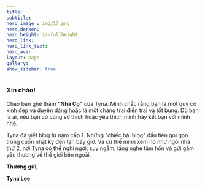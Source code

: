 ```yaml
---
title:
subtitle: 
hero_image : img/17.png
hero_darken: 
hero_height: is-fullheight
hero_link:
hero_link_text: 
hero_ava: 
layout: page
gallery: 
show_sidebar: true
---
```


<div class="block">
<div class="box">
    <div class="block">
    <div class="container has-text-centered">
        <h3>Xin chào!</h3>
    </div>
    </div>
    <div class="block">
    <div class="content has-text-black-bis">
    <p>
    Chào bạn ghé thăm <b>"Nhà Cọ"</b> của Tyna. Mình chắc rằng bạn là một quý cô xinh đẹp và duyên dáng hoặc là một chàng trai điển trai và tốt bụng. Dù bạn là ai, nếu bạn có cùng sở thích hoặc yêu thích mình hãy kết bạn với mình nhé. 
    </p>
    <p>
    Tyna đã viết blog từ năm cấp 1. Những "chiếc bài blog" đầu tiên gói gọn trong cuốn nhật ký đến tận bây giờ. Và cứ thế mình xem nó như ngôi nhà thứ 2, nơi Tyna có thể nghỉ ngơi, suy ngẫm, lắng nghe tâm hồn và gửi gắm yêu thương về thế giới bên ngoài. 
    </p>
    <p>
    <b>Thương gửi,</b> 
    </p>
    <p>
    <b>Tyna Lee</b>
    </p>
    </div>
    </div>
</div>
</div>

